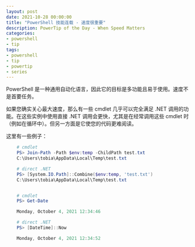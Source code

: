 ```yaml
---
layout: post
date: 2021-10-28 00:00:00
title: "PowerShell 技能连载 - 速度很重要"
description: PowerTip of the Day - When Speed Matters
categories:
- powershell
- tip
tags:
- powershell
- tip
- powertip
- series
---
```

PowerShell 是一种通用自动化语言，因此它的目标是多功能且易于使用。速度不是首要任务。

如果您确实关心最大速度，那么有一些 cmdlet 几乎可以完全满足 .NET 调用的功能。在这些实例中使用直接 .NET 调用会更快，尤其是在经常调用这些 cmdlet 时（例如在循环中）。但另一方面是它使您的代码更难阅读。

这里有一些例子：

```powershell
    # cmdlet
    PS> Join-Path -Path $env:temp -ChildPath test.txt
    C:\Users\tobia\AppData\Local\Temp\test.txt

    # direct .NET
    PS> [System.IO.Path]::Combine($env:temp, 'test.txt')
    C:\Users\tobia\AppData\Local\Temp\test.txt


    # cmdlet
    PS> Get-Date

    Monday, October 4, 2021 12:34:46

    # direct .NET
    PS> [DateTime]::Now

    Monday, October 4, 2021 12:34:52
```

<!--本文国际来源：[When Speed Matters](https://community.idera.com/database-tools/powershell/powertips/b/tips/posts/when-speed-matters)-->

